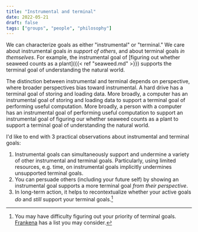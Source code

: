 ```yaml
---
title: "Instrumental and terminal"
date: 2022-05-21
draft: false
tags: ["groups", "people", "philosophy"]
---
```

We can characterize goals as either "instrumental" or "terminal." We care about instrumental goals _in support of others_, and about terminal goals _in themselves_. For example, the instrumental goal of [figuring out whether seaweed counts as a plant]({{< ref "seaweed.md" >}}) supports the terminal goal of understanding the natural world.

The distinction between instrumental and terminal depends on perspective, where broader perspectives bias toward instrumental. A hard drive has a terminal goal of storing and loading data. More broadly, a computer has an instrumental goal of storing and loading data to support a terminal goal of performing useful computation. More broadly, a person with a computer has an instrumental goal of performing useful computation to support an instrumental goal of figuring our whether seaweed counts as a plant to support a terminal goal of understanding the natural world.

I'd like to end with 3 practical observations about instrumental and terminal goals:
1. Instrumental goals can simultaneously support and undermine a variety of other instrumental and terminal goals. Particularly, using limited resources, e.g. time, on instrumental goals implicitly undermines unsupported terminal goals.
2. You can persuade others (including your future self) by showing an instrumental goal supports a more terminal goal _from their perspective_.
3. In long-term action, it helps to recontextualize whether your active goals _do_ and _still_ support your terminal goals.[^1]
[^1]: You may have difficulty figuring out your priority of terminal goals. [Frankena](https://plato.stanford.edu/entries/value-intrinsic-extrinsic/) has a list you may consider.
